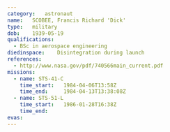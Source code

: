 ```yaml
---
category:	astronaut
name:	SCOBEE, Francis Richard 'Dick'
type:	military
dob:	1939-05-19
qualifications:
  - BSc in aerospace engineering
diedinspace:	Disintegration during launch
references:
  - http://www.nasa.gov/pdf/740566main_current.pdf
missions:
  - name: STS-41-C
    time_start:   1984-04-06T13:58Z
    time_end:     1984-04-13T13:38:08Z
  - name: STS-51-L
    time_start:   1986-01-28T16:38Z
    time_end:     
evas:
---
```

